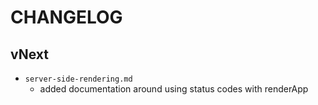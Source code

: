 # CHANGELOG

## vNext

- `server-side-rendering.md`
    - added documentation around using status codes with renderApp
